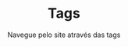 ---
permalink: /tags/
layout: default.njk
title: Tags
subtitle: Navegue pelo site através das tags
imgs:
  - src: /assets/img/blog/betim.jpg
meta:
  meta_title: Contato
  meta_desc: Ligue (31) 3539-5125 ou envie um e-mail para betimcard@betimcard.com. Atendemos de seg. a sex. de 08:00 as 17:30.
  og_type: website
  og_locale: pt_br
  schema_type: LocalBusiness
  robots: index,follow
---